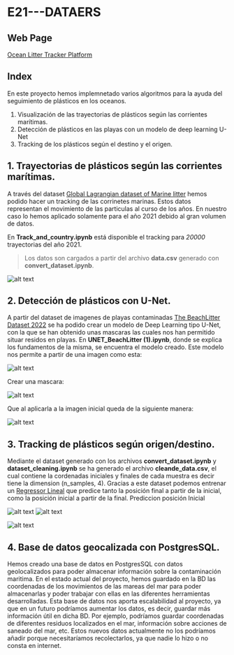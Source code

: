 # E21---DATAERS

## Web Page
[Ocean Litter Tracker Platform](https://sergigarriga.website/)


## Index
En este proyecto hemos implemnetado varios algoritmos para la ayuda del seguimiento de plásticos en los oceanos.
1. Visualización de las trayectorias de plásticos según las corrientes marítimas.
2. Detección de plásticos en las playas con un modelo de deep learning U-Net
3. Tracking de los plásticos según el destino y el origen.

## 1. Trayectorias de plásticos según las corrientes marítimas.

A través del dataset [Global Lagrangian dataset of Marine litter](https://zenodo.org/record/6310460) hemos podido hacer un tracking de las corrinetes marinas.
Estos datos representan el movimiento de las particulas al curso de los años. En nuestro caso lo hemos aplicado solamente para el año 2021 debido al gran volumen de datos.

En __Track_and_country.ipynb__ está disponible el tracking para *20000* trayectorias del año 2021.
> Los datos son cargados a partir del archivo __data.csv__ generado con __convert_dataset.ipynb__.

![alt text](https://github.com/BIHackathon/E21---DATAERS/blob/main/img/20000_muestras.png "20000 tracks")

## 2. Detección de plásticos con U-Net.
A partir del dataset de imagenes de playas contaminadas [The BeachLitter Dataset 2022](https://www.seanoe.org/data/00743/85472/) se ha podido crear un modelo de Deep Learning tipo U-Net, con la que se han obtenido unas mascaras las cuales nos han permitido situar residos en playas. 
En __UNET_BeachLitter (1).ipynb__, donde se explica los fundamentos de la misma, se encuentra el modelo creado.
Este modelo nos permite a partir de una imagen como esta:

![alt text](https://github.com/BIHackathon/E21---DATAERS/blob/main/img/imagen.jpg "Imagen Inicial")


Crear una mascara:

![alt text](https://github.com/BIHackathon/E21---DATAERS/blob/main/img/mascara.jpg "Imagen de la Mascara")


Que al aplicarla a la imagen inicial queda de la siguiente manera:

![alt text](https://github.com/BIHackathon/E21---DATAERS/blob/main/img/substract.jpg "Resultado")

## 3. Tracking de plásticos según origen/destino.

Mediante el dataset generado con los archivos __convert_dataset.ipynb__ y __dataset_cleaning.ipynb__ se ha generado el archivo __cleande_data.csv__, el cual contiene la cordenadas iniciales y finales de cada muestra es decir tiene la dimension (n_samples, 4).
Gracias a este dataset podemos entrenar un [Regressor Lineal](https://scikit-learn.org/stable/modules/generated/sklearn.linear_model.LinearRegression.html) que predice tanto la posición final a partir de la inicial, como la posición inicial a partir de la final.
Prediccion posición Inicial

![alt text](https://github.com/BIHackathon/E21---DATAERS/blob/main/img/lr_ini.png "Prediccion Inicial (Rojo)")
![alt text](https://github.com/BIHackathon/E21---DATAERS/blob/main/img/lr.png "Prediccion Final (Rojo)")

![alt text](https://github.com/BIHackathon/E21---DATAERS/blob/main/img/spain_out.png "20000 tracks")

## 4. Base de datos geocalizada con PostgresSQL.

Hemos creado una base de datos en PostgresSQL con datos  geolocalizados  para poder almacenar información sobre la contaminación maritima. 
En el estado actual del proyecto, hemos guardado en la BD las coordenadas de los movimientos de las mareas del mar para poder almacenarlas y poder trabajar con ellas en las diferentes herramientas desarrolladas. 
Esta base de datos nos aporta escalabilidad al proyecto, ya que en un futuro podríamos aumentar los datos, es decir, guardar más información útil en dicha BD. Por ejemplo, podríamos guardar coordenadas de diferentes residuos localizados en el mar, información sobre acciones de saneado del mar, etc. Estos nuevos datos  actualmente no los podríamos añadir porque necesitaríamos recolectarlos, ya que nadie lo hizo o  no consta en internet. 
